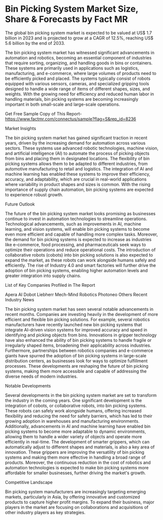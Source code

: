 # Bin Picking System Market Size, Share & Forecasts by Fact MR
The global bin picking system market is expected to be valued at US$ 1.7 billion in 2023 and is projected to grow at a CAGR of 12.5%, reaching US$ 5.6 billion by the end of 2033.

The bin picking system market has witnessed significant advancements in automation and robotics, becoming an essential component of industries that require sorting, organizing, and handling goods in bins or containers. These systems are primarily used in applications such as logistics, manufacturing, and e-commerce, where large volumes of products need to be efficiently picked and placed. The systems typically consist of robots equipped with various sensors, cameras, and specialized gripping tools designed to handle a wide range of items of different shapes, sizes, and weights. With the growing need for efficiency and reduced human labor in handling materials, bin picking systems are becoming increasingly important in both small-scale and large-scale operations.

Get Free Sample Copy of This Report-https://www.factmr.com/connectus/sample?flag=S&rep_id=8236

Market Insights

The bin picking system market has gained significant traction in recent years, driven by the increasing demand for automation across various sectors. These systems use advanced robotic technologies, machine vision, and artificial intelligence (AI) to automate the process of picking objects from bins and placing them in designated locations. The flexibility of bin picking systems allows them to be adapted to different industries, from automotive manufacturing to retail and logistics. The integration of AI and machine learning has enabled these systems to improve their efficiency, accuracy, and adaptability, which are crucial in real-world applications where variability in product shapes and sizes is common. With the rising importance of supply chain automation, bin picking systems are expected to experience robust growth.

Future Outlook

The future of the bin picking system market looks promising as businesses continue to invest in automation technologies to streamline operations. Technological advancements, such as improvements in AI, machine learning, and vision systems, will enable bin picking systems to become even more efficient and capable of handling more complex tasks. Moreover, the demand for bin picking systems is expected to increase as industries like e-commerce, food processing, and pharmaceuticals seek ways to optimize their operations and reduce operational costs. The introduction of collaborative robots (cobots) into bin picking solutions is also expected to expand the market, as these robots can work alongside humans safely and efficiently. The rise of Industry 4.0 and smart factories will further drive the adoption of bin picking systems, enabling higher automation levels and greater integration into supply chains.

List of Key Companies Profiled in The Report

Apera AI
Dobot
Liebherr
Mech-Mind Robotics
Photoneo
Others
Recent Industry News

The bin picking system market has seen several notable advancements in recent months. Companies are investing heavily in the development of more efficient and flexible bin picking solutions. For example, several robotics manufacturers have recently launched new bin picking systems that integrate AI-driven vision systems for improved accuracy and speed in identifying and picking objects from bins. Innovations in gripper technology have also enhanced the ability of bin picking systems to handle fragile or irregularly shaped items, broadening their applicability across industries. Furthermore, partnerships between robotics companies and e-commerce giants have spurred the adoption of bin picking systems in large-scale distribution centers, as businesses look for ways to optimize fulfillment processes. These developments are reshaping the future of bin picking systems, making them more accessible and capable of addressing the diverse needs of modern industries.

Notable Developments

Several developments in the bin picking system market are set to transform the industry in the coming years. One significant development is the integration of cobots, or collaborative robots, into bin picking systems. These robots can safely work alongside humans, offering increased flexibility and reducing the need for safety barriers, which has led to their growing adoption in warehouses and manufacturing environments. Additionally, advancements in AI and machine learning have enabled bin picking systems to become more adaptable to dynamic environments, allowing them to handle a wider variety of objects and operate more efficiently in real-time. The development of smarter grippers, which can automatically adjust to different shapes and materials, is also a key area of innovation. These grippers are improving the versatility of bin picking systems and making them more effective in handling a broad range of products. Moreover, the continuous reduction in the cost of robotics and automation technologies is expected to make bin picking systems more affordable for smaller businesses, further driving the market's growth.

Competitive Landscape

Bin picking system manufacturers are increasingly targeting emerging markets, particularly in Asia, by offering innovative and customized products to capture higher profit margins. To expand their business, major players in the market are focusing on collaborations and acquisitions of other industry players as key strategies.
